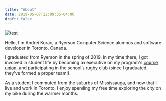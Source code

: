 ```yaml
---
title: "About"
date: 2019-05-07T22:09:35-04:00
draft: false
---
```


![test](/portrait.png "portrait")

Hello, I'm Andrei Korac, a Ryerson Computer Science alumnus and software developer in Toronto, Canada.

I graduated from Ryerson in the spring of 2019. In my time there, I got involved in student life by becoming an executive on my program's [course union](https://ryecscu.com), and participating in the school's rugby club (since I graduated, they've formed a proper team!).

As a student I commuted from the suburbs of Mississauga, and now that I live and work in Toronto, I enjoy spending my free time exploring the city on my bike during the warmer months.